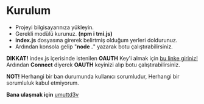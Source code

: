 # Kurulum
- Projeyi bilgisayarınıza yükleyin.
- Gerekli modülü kurunuz. **(npm i tmi.js)**
- **index.js** dosyasına girerek belirtmiş olduğum yerleri doldurunuz.
- Ardından konsola gelip "**node .**" yazarak botu çalıştırabilirsiniz. 


**DIKKAT!** index.js içerisinde istenilen **OAUTH** Key'i almak için [bu linke giriniz!](https://twitchapps.com/tmi/)
Ardından **Connect** diyerek **OAUTH** keyinizi alıp botu çalıştırabilirsiniz.

**NOT!** Herhangi bir ban durumunda kullanıcı sorumludur, Herhangi bir sorumluluk kabul etmiyorum.

**Bana ulaşmak için** [umuttd3v](https://discord.com/users/423918142385815552)
